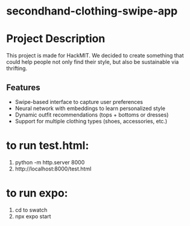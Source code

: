 # secondhand-clothing-swipe-app
# Project Description
This project is made for HackMIT.
We decided to create something that could help people not only find their style, but also be sustainable via thrifting.

## Features
- Swipe-based interface to capture user preferences
- Neural network with embeddings to learn personalized style
- Dynamic outfit recommendations (tops + bottoms or dresses)
- Support for multiple clothing types (shoes, accessories, etc.)


# to run test.html:
1. python -m http.server 8000
2. http://localhost:8000/test.html

# to run expo:
1. cd to swatch
2. npx expo start



